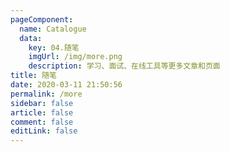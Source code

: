 ```yaml
---
pageComponent: 
  name: Catalogue
  data: 
    key: 04.随笔
    imgUrl: /img/more.png
    description: 学习、面试、在线工具等更多文章和页面
title: 随笔
date: 2020-03-11 21:50:56
permalink: /more
sidebar: false
article: false
comment: false
editLink: false
---
```


 
 <comment/> 
 